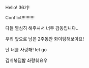 Hello! 36기!

Conflict!!!!!!!!!!

다들 열심히 해주셔서 너무 감동입니다..

우리 앞으로 남은 2주동안 화이팅해보아요!

난 너를 사랑해! let go

김취볶끰봡 솨랑훼요우


